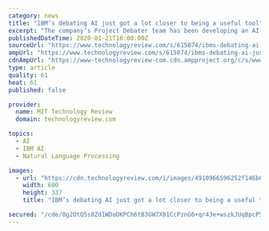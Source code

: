 ```yaml
---
category: news
title: "IBM’s debating AI just got a lot closer to being a useful tool"
excerpt: "The company’s Project Debater team has been developing an AI that can build arguments for several years. Last year IBM demonstrated its work-in-progress technology in a live debate against a world-champion human debater, the equivalent of Watson’s Jeopardy! showdown. Such stunts are fun, and it provided a proof of concept. Now IBM is ..."
publishedDateTime: 2020-01-21T18:08:00Z
sourceUrl: "https://www.technologyreview.com/s/615074/ibms-debating-ai-just-got-a-lot-closer-to-being-a-useful-tool/"
ampUrl: "https://www.technologyreview.com/s/615074/ibms-debating-ai-just-got-a-lot-closer-to-being-a-useful-tool/amp/"
cdnAmpUrl: "https://www-technologyreview-com.cdn.ampproject.org/c/s/www.technologyreview.com/s/615074/ibms-debating-ai-just-got-a-lot-closer-to-being-a-useful-tool/amp/"
type: article
quality: 61
heat: 61
published: false

provider:
  name: MIT Technology Review
  domain: technologyreview.com

topics:
  - AI
  - IBM AI
  - Natural Language Processing

images:
  - url: "https://cdn.technologyreview.com/i/images/4910966596252f146b0d4k.jpg?sw=600&cx=0&cy=0&cw=2048&ch=1152"
    width: 600
    height: 337
    title: "IBM’s debating AI just got a lot closer to being a useful tool"

secured: "/cde/0g2OtQ5s8Zd1WDoDKPCh6tB3GW7X81CcPznG6+qr43e+wszkJUqBpcP5RketiLa91Hwg24cRudJuAWaC5VFXwO0KXIWgp80ngBm7hIeicUqzSFCdFX3x7sDjH2fXbzL2ygHlPZER/mJGzMVGy9hR8I3sMHzig4TsxYqmRkk3x6M38a/A3dwaniMOIBDy/+pkPf5roH54gtFWFBxA5y/deQVs8AmrzoZZdJZmyyhbIdxhKKgKUWAr3SyjqCnmUpqQTpIF8NgOaByEkLnqWXnQvfMTmtzWJqh3JvBLUh4zqmlKmY2I733wxoSJ+CuR4cp7sENQyT6orwpjDwuNTDLsgPg2qX9sojadaMu2LIOqZTtdNONzPHl5cu402RKiH7JxlFOYZX0PMlrDFW55wsDF3cXZcndFi65K54iOtW+8caS55XxucEQofxTWoXf0ib1up/mTDvOAhLZ+tsAzA==;uI/ky1wp/t/6TENxjeRVJA=="
---
```


